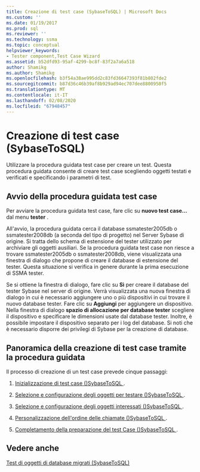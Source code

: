 ```yaml
---
title: Creazione di test case (SybaseToSQL) | Microsoft Docs
ms.custom: ''
ms.date: 01/19/2017
ms.prod: sql
ms.reviewer: ''
ms.technology: ssma
ms.topic: conceptual
helpviewer_keywords:
- Tester component,Test Case Wizard
ms.assetid: b52dfd93-95af-4299-bc8f-83f2a7a6a518
author: Shamikg
ms.author: Shamikg
ms.openlocfilehash: b3f54a38ae995dd2c83fd36647393f81b802fde2
ms.sourcegitcommit: b87d36c46b39af8b929ad94ec707dee8800950f5
ms.translationtype: MT
ms.contentlocale: it-IT
ms.lasthandoff: 02/08/2020
ms.locfileid: "67948457"
---
```

# <a name="creating-test-cases-sybasetosql"></a>Creazione di test case (SybaseToSQL)
Utilizzare la procedura guidata test case per creare un test. Questa procedura guidata consente di creare test case scegliendo oggetti testati e verificati e specificando i parametri di test.  
  
## <a name="starting-the-test-case-wizard"></a>Avvio della procedura guidata test case  
Per avviare la procedura guidata test case, fare clic su **nuovo test case...** dal menu **tester** .  
  
All'avvio, la procedura guidata cerca il database ssmatester2005db o ssmatester2008db (a seconda del tipo di progetto) nel Server Sybase di origine. Si tratta dello schema di estensione del tester utilizzato per archiviare gli oggetti ausiliari. Se la procedura guidata test case non riesce a trovare ssmatester2005db o ssmatester2008db, viene visualizzata una finestra di dialogo che propone di creare il database di estensione del tester. Questa situazione si verifica in genere durante la prima esecuzione di SSMA tester.  
  
Se si ottiene la finestra di dialogo, fare clic su **Sì** per creare il database del tester Sybase nel server di origine. Verrà visualizzata una nuova finestra di dialogo in cui è necessario aggiungere uno o più dispositivi in cui trovare il nuovo database tester. Fare clic su **Aggiungi** per aggiungere un dispositivo. Nella finestra di dialogo **spazio di allocazione per database tester** scegliere il dispositivo e specificare le dimensioni usate dal database tester. Inoltre, è possibile impostare il dispositivo separato per i log del database. Si noti che è necessario disporre dei privilegi di Sybase per la creazione di database.  
  
## <a name="overview-of-creating-test-cases-using-the-wizard"></a>Panoramica della creazione di test case tramite la procedura guidata  
Il processo di creazione di un test case prevede cinque passaggi:  
  
1.  [Inizializzazione di test case &#40;&#41;SybaseToSQL ](../../ssma/sybase/initializing-test-cases-sybasetosql.md).  
  
2.  [Selezione e configurazione degli oggetti per testare &#40;&#41;SybaseToSQL ](../../ssma/sybase/selecting-and-configuring-objects-to-test-sybasetosql.md).  
  
3.  [Selezione e configurazione degli oggetti interessati &#40;&#41;SybaseToSQL ](../../ssma/sybase/selecting-and-configuring-affected-objects-sybasetosql.md).  
  
4.  [Personalizzazione dell'ordine delle chiamate &#40;&#41;SybaseToSQL ](../../ssma/sybase/customizing-calls-order-sybasetosql.md).  
  
5.  [Completamento della preparazione del test Case &#40;&#41;SybaseToSQL ](../../ssma/sybase/finishing-test-case-preparation-sybasetosql.md).  
  
## <a name="see-also"></a>Vedere anche  
[Test di oggetti di database migrati &#40;SybaseToSQL&#41;](../../ssma/sybase/testing-migrated-database-objects-sybasetosql.md)  
  
